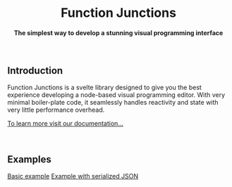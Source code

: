 
<h1 align="center">Function Junctions</h1>
<h4 align="center">The simplest way to develop a stunning visual programming interface</h4>

<br />
<h2>Introduction</h2>
Function Junctions is a svelte library designed to give you the best experience
developing a node-based visual programming editor. With very minimal boiler-plate code,
it seamlessly handles reactivity and state with very little performance overhead.

<br />

[To learn more visit our documentation...](https://function-junctions.io)

<br />

<h2>Examples</h2>

[Basic example](https://stackblitz.com/edit/fjs-basic?file=src%2FApp.svelte)
[Example with serialized JSON](https://stackblitz.com/edit/fjs-json?file=src%2FApp.svelte)
